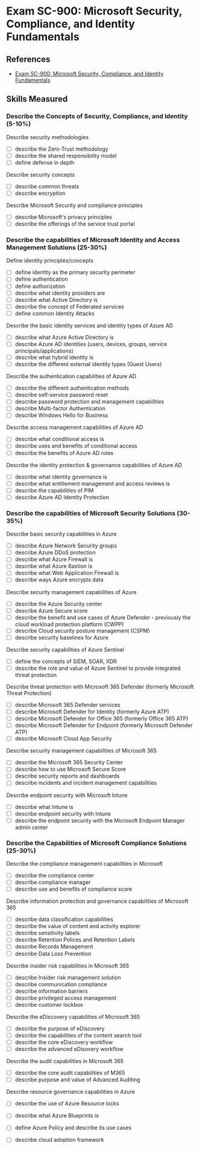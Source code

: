 # Exam SC-900: Microsoft Security, Compliance, and Identity Fundamentals

## References

- [Exam SC-900: Microsoft Security, Compliance, and Identity Fundamentals](https://docs.microsoft.com/en-us/learn/certifications/exams/sc-900)

## Skills Measured

### Describe the Concepts of Security, Compliance, and Identity (5-10%)

Describe security methodologies
- [ ] describe the Zero-Trust methodology
- [ ] describe the shared responsibility model
- [ ] define defense in depth

Describe security concepts
- [ ] describe common threats
- [ ] describe encryption
 
Describe Microsoft Security and compliance principles
- [ ] describe Microsoft's privacy principles
- [ ] describe the offerings of the service trust portal

### Describe the capabilities of Microsoft Identity and Access Management Solutions (25-30%)

Define identity principles/concepts
- [ ] define identity as the primary security perimeter
- [ ] define authentication
- [ ] define authorization
- [ ] describe what identity providers are
- [ ] describe what Active Directory is
- [ ] describe the concept of Federated services
- [ ] define common Identity Attacks

Describe the basic identity services and identity types of Azure AD
- [ ] describe what Azure Active Directory is
- [ ] describe Azure AD identities (users, devices, groups, service principals/applications)
- [ ] describe what hybrid identity is
- [ ] describe the different external identity types (Guest Users)

Describe the authentication capabilities of Azure AD
- [ ] describe the different authentication methods
- [ ] describe self-service password reset
- [ ] describe password protection and management capabilities
- [ ] describe Multi-factor Authentication
- [ ] describe Windows Hello for Business

Describe access management capabilities of Azure AD
- [ ] describe what conditional access is
- [ ] describe uses and benefits of conditional access
- [ ] describe the benefits of Azure AD roles

Describe the identity protection & governance capabilities of Azure AD
- [ ] describe what identity governance is
- [ ] describe what entitlement management and access reviews is
- [ ] describe the capabilities of PIM
- [ ] describe Azure AD Identity Protection

### Describe the capabilities of Microsoft Security Solutions (30-35%)

Describe basic security capabilities in Azure
- [ ] describe Azure Network Security groups
- [ ] describe Azure DDoS protection
- [ ] describe what Azure Firewall is
- [ ] describe what Azure Bastion is
- [ ] describe what Web Application Firewall is
- [ ] describe ways Azure encrypts data

Describe security management capabilities of Azure
- [ ] describe the Azure Security center
- [ ] describe Azure Secure score
- [ ] describe the benefit and use cases of Azure Defender - previously the cloud workload protection platform (CWPP)
- [ ] describe Cloud security posture management (CSPM)
- [ ] describe security baselines for Azure

Describe security capabilities of Azure Sentinel
- [ ] define the concepts of SIEM, SOAR, XDR
- [ ] describe the role and value of Azure Sentinel to provide integrated threat protection

Describe threat protection with Microsoft 365 Defender (formerly Microsoft Threat Protection)
- [ ] describe Microsoft 365 Defender services
- [ ] describe Microsoft Defender for Identity (formerly Azure ATP)
- [ ] describe Microsoft Defender for Office 365 (formerly Office 365 ATP)
- [ ] describe Microsoft Defender for Endpoint (formerly Microsoft Defender ATP)
- [ ] describe Microsoft Cloud App Security

Describe security management capabilities of Microsoft 365
- [ ] describe the Microsoft 365 Security Center
- [ ] describe how to use Microsoft Secure Score
- [ ] describe security reports and dashboards
- [ ] describe incidents and incident management capabilities

Describe endpoint security with Microsoft Intune
- [ ] describe what Intune is
- [ ] describe endpoint security with Intune
- [ ] describe the endpoint security with the Microsoft Endpoint Manager admin center

### Describe the Capabilities of Microsoft Compliance Solutions (25-30%)

Describe the compliance management capabilities in Microsoft
- [ ] describe the compliance center
- [ ] describe compliance manager
- [ ] describe use and benefits of compliance score

Describe information protection and governance capabilities of Microsoft 365
- [ ] describe data classification capabilities
- [ ] describe the value of content and activity explorer
- [ ] describe sensitivity labels
- [ ] describe Retention Polices and Retention Labels
- [ ] describe Records Management
- [ ] describe Data Loss Prevention

Describe insider risk capabilities in Microsoft 365
- [ ] describe Insider risk management solution
- [ ] describe communication compliance
- [ ] describe information barriers
- [ ] describe privileged access management
- [ ] describe customer lockbox

Describe the eDiscovery capabilities of Microsoft 365
- [ ] describe the purpose of eDiscovery
- [ ] describe the capabilities of the content search tool
- [ ] describe the core eDiscovery workflow
- [ ] describe the advanced eDisovery workflow

Describe the audit capabilities in Microsoft 365
- [ ] describe the core audit capabilities of M365
- [ ] describe purpose and value of Advanced Auditing

Describe resource governance capabilities in Azure
- [ ] describe the use of Azure Resource locks
- [ ] describe what Azure Blueprints is 
- [ ] define Azure Policy and describe its use cases
- [ ] describe cloud adoption framework
 

